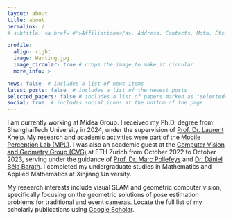 ```yaml
---
layout: about
title: about
permalink: /
# subtitle: <a href='#'>Affiliations</a>. Address. Contacts. Moto. Etc.

profile:
  align: right
  image: Wanting.jpg
  image_circular: true # crops the image to make it circular
  more_info: >

news: false  # includes a list of news items
latest_posts: false  # includes a list of the newest posts
selected_papers: false # includes a list of papers marked as "selected={true}"
social: true  # includes social icons at the bottom of the page
---
```


I am currently working at Midea Group. I received my Ph.D. degree from ShanghaiTech University in 2024, under the supervision of [Prof. Dr. Laurent Kneip](https://mpl.sist.shanghaitech.edu.cn/Director.html). My research and academic activities were part of the [Mobile Perception Lab (MPL)](https://mpl.sist.shanghaitech.edu.cn/). I was also an academic guest at the [Computer Vision and Geometry Group (CVG)](https://cvg.ethz.ch/) at ETH Zurich from October 2022 to October 2023, serving under the guidance of [Prof. Dr. Marc Pollefeys](https://cvg.ethz.ch/team/Prof-Dr-Marc-Pollefeys) and [Dr. Dániel Béla Baráth](https://cvg.ethz.ch/team/Dr-Daniel-Bela-Barath). I completed my undergraduate studies in Mathematics and Applied Mathematics at Xinjiang University.

My research interests include visual SLAM and geometric computer vision, specifically focusing on the geometric solutions of pose estimation problems for traditional and event cameras. Locate the full list of my scholarly publications using [Google Scholar](https://scholar.google.com/citations?user=pNhdquoAAAAJ).

<!-- <p style="color: red;">I am currently exploring opportunities in the job market!</p> -->



<!-- Edit `_bibliography/papers.bib` and Jekyll will render your [publications page](/al-folio/publications/) automatically.

Link to your social media connections, too. This theme is set up to use [Font Awesome icons](http://fortawesome.github.io/Font-Awesome/) and [Academicons](https://jpswalsh.github.io/academicons/), like the ones below. Add your Facebook, Twitter, LinkedIn, Google Scholar, or just disable all of them. -->